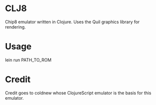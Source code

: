 # CLJ8
Chip8 emulator written in Clojure.
Uses the Quil graphics library for rendering.

# Usage
lein run PATH_TO_ROM

# Credit
Credit goes to coldnew whose ClojureScript emulator is the basis for this emulator.
